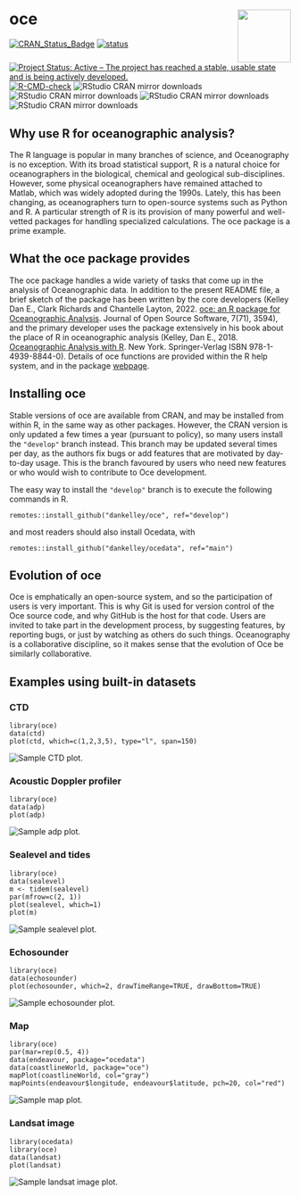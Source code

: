 # oce <img src="https://raw.githubusercontent.com/dankelley/oce/develop/oce-logo-3.png" align="right" height="95" />

<!-- badges: start -->

[![CRAN\_Status\_Badge](https://www.r-pkg.org/badges/version/oce)](https://cran.r-project.org/package=oce)
[![status](https://joss.theoj.org/papers/10.21105/joss.03594/status.svg)](https://joss.theoj.org/papers/10.21105/joss.03594)
[![Project Status: Active – The project has reached a stable, usable state and is being actively developed.](http://www.repostatus.org/badges/latest/active.svg)](https://www.repostatus.org/)
[![R-CMD-check](https://github.com/dankelley/oce/actions/workflows/R-CMD-check.yaml/badge.svg)](https://github.com/dankelley/oce/actions/workflows/R-CMD-check.yaml)
![RStudio CRAN mirror downloads](https://cranlogs.r-pkg.org/badges/last-month/oce)
![RStudio CRAN mirror downloads](https://cranlogs.r-pkg.org/badges/last-week/oce)
![RStudio CRAN mirror downloads](https://cranlogs.r-pkg.org/badges/last-day/oce)
![RStudio CRAN mirror downloads](https://cranlogs.r-pkg.org/badges/grand-total/oce)
<!-- badges: end -->

## Why use R for oceanographic analysis?

The R language is popular in many branches of science, and Oceanography is no
exception. With its broad statistical support, R is a natural choice for
oceanographers in the biological, chemical and geological sub-disciplines.
However, some physical oceanographers have remained attached to Matlab, which
was widely adopted during the 1990s. Lately, this has been changing, as
oceanographers turn to open-source systems such as Python and R. A particular
strength of R is its provision of many powerful and well-vetted packages for
handling specialized calculations. The oce package is a prime example.

## What the oce package provides

The oce package handles a wide variety of tasks that come up in the analysis of
Oceanographic data. In addition to the present README file, a brief sketch of
the package has been written by the core developers (Kelley Dan E., Clark
Richards and Chantelle Layton, 2022. [oce: an R package for Oceanographic
Analysis](https://doi.org/10.21105/joss.03594). Journal of Open Source
Software, 7(71), 3594), and the primary developer uses the package extensively
in his book about the place of R in oceanographic analysis
(Kelley, Dan E., 2018.
[Oceanographic Analysis with R](https://link.springer.com/book/10.1007/978-1-4939-8844-0).
New York. Springer-Verlag ISBN 978-1-4939-8844-0).  Details of oce functions
are provided within the R help system, and in the package
[webpage](https://dankelley.github.io/oce/).

## Installing oce

Stable versions of oce are available from CRAN, and may be installed
from within R, in the same way as other packages. However, the CRAN
version is only updated a few times a year (pursuant to policy), so many
users install the `"develop"` branch instead. This branch may be updated
several times per day, as the authors fix bugs or add features that are
motivated by day-to-day usage. This is the branch favoured by users who
need new features or who would wish to contribute to Oce development.

The easy way to install the `"develop"` branch is to execute the
following commands in R.

    remotes::install_github("dankelley/oce", ref="develop")

and most readers should also install Ocedata, with

    remotes::install_github("dankelley/ocedata", ref="main")

## Evolution of oce

Oce is emphatically an open-source system, and so the participation of
users is very important. This is why Git is used for version control of
the Oce source code, and why GitHub is the host for that code. Users are
invited to take part in the development process, by suggesting features,
by reporting bugs, or just by watching as others do such things.
Oceanography is a collaborative discipline, so it makes sense that the
evolution of Oce be similarly collaborative.

## Examples using built-in datasets

### CTD

    library(oce)
    data(ctd)
    plot(ctd, which=c(1,2,3,5), type="l", span=150)

![Sample CTD plot.](https://raw.githubusercontent.com/dankelley/oce/develop/oce-demo-1.png)


### Acoustic Doppler profiler

    library(oce)
    data(adp)
    plot(adp)

![Sample adp plot.](https://raw.githubusercontent.com/dankelley/oce/develop/oce-demo-2.png)

### Sealevel and tides

    library(oce)
    data(sealevel)
    m <- tidem(sealevel)
    par(mfrow=c(2, 1))
    plot(sealevel, which=1)
    plot(m)

![Sample sealevel plot.](https://raw.githubusercontent.com/dankelley/oce/develop/oce-demo-3.png)

### Echosounder

    library(oce)
    data(echosounder)
    plot(echosounder, which=2, drawTimeRange=TRUE, drawBottom=TRUE)

![Sample echosounder plot.](https://raw.githubusercontent.com/dankelley/oce/develop/oce-demo-4.png)

### Map

    library(oce)
    par(mar=rep(0.5, 4))
    data(endeavour, package="ocedata")
    data(coastlineWorld, package="oce")
    mapPlot(coastlineWorld, col="gray")
    mapPoints(endeavour$longitude, endeavour$latitude, pch=20, col="red")

![Sample map plot.](https://raw.githubusercontent.com/dankelley/oce/develop/oce-demo-5.png)

### Landsat image

    library(ocedata)
    library(oce)
    data(landsat)
    plot(landsat)

![Sample landsat image plot.](https://raw.githubusercontent.com/dankelley/oce/develop/oce-demo-6.png)

